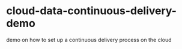 # cloud-data-continuous-delivery-demo
demo on how to set up a continuous delivery process on the cloud
